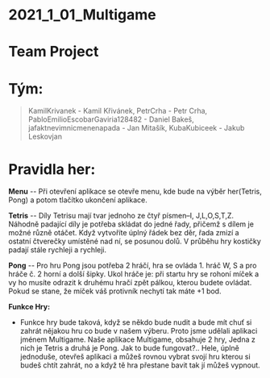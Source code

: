 # 2021_1_01_Multigame
# Team Project
# Tým:
> KamilKrivanek - Kamil Křivánek,
PetrCrha - Petr Crha,
PabloEmilioEscobarGaviria128482 - Daniel Bakeš,
jafaktnevimnicmenenapada - Jan Mitašík,
KubaKubiceek - Jakub Leskovjan
# Pravidla her:

**Menu** -- Při otevření aplikace se otevře menu, kde bude na výběr her(Tetris, Pong) a potom tlačítko ukončení aplikace.

**Tetris** -- Díly Tetrisu mají tvar jednoho ze čtyř písmen–I, J,L,O,S,T,Z. Náhodně padající díly je potřeba skládat do jedné řady, přičemž s dílem je možné různě otáčet. Když vytvoříte úplný řádek bez děr, řada zmizí a ostatní čtverečky umístěné nad ní, se posunou dolů. V průběhu hry kostičky padají stále rychleji a rychleji.

**Pong** -- Pro hru Pong jsou potřeba 2 hráčí, hra se ovláda 1. hráč W, S a pro hráče č. 2 horní a dolší šipky. Ukol hráče je: při startu hry se rohoní míček a vy ho musíte odrazit k druhému hračí zpět pálkou, kterou budete ovládat. Pokud se stane, že míček váš protivník nechytí tak máte +1 bod.

**Funkce Hry:** 
- Funkce hry bude taková, když se někdo bude nudit a bude mít chuť si zahrát nějakou hru co bude v našem výberu. Proto jsme udělali aplikaci jménem Multigame.
  Naše aplikace Multigame, obsahuje 2 hry, Jedna z nich je Tetris a druhá je Pong. Jak to bude fungovat?.. Hele, úplně jednoduše, otevřeš aplikaci a můžeš rovnou
  vybrat svojí hru kterou si budeš chtít zahrát, no a když tě hra přestane bavit tak jí můžeš vypnout.
